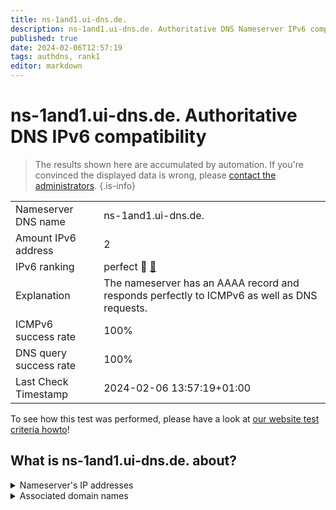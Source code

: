 ```yaml
---
title: ns-1and1.ui-dns.de.
description: ns-1and1.ui-dns.de. Authoritative DNS Nameserver IPv6 compatibility
published: true
date: 2024-02-06T12:57:19
tags: authdns, rank1
editor: markdown
---
```


# ns-1and1.ui-dns.de. Authoritative DNS IPv6 compatibility

> The results shown here are accumulated by automation. If you're convinced the displayed data is wrong, please [contact the administrators](/howto/chat). 
{.is-info}




|   |   |
| - | - |
| Nameserver DNS name | ns-1and1.ui-dns.de.
| Amount IPv6 address | 2
| IPv6 ranking | perfect :1st_place_medal: [🔗](/howto/ranking) |
| Explanation | The nameserver has an AAAA record and responds perfectly to ICMPv6 as well as DNS requests. |
| ICMPv6 success rate | 100%|
| DNS query success rate | 100% |
| Last Check Timestamp | 2024-02-06 13:57:19+01:00 |

To see how this test was performed, please have a look at [our website test criteria howto](/howto/testcriteria/authdns)!


## What is ns-1and1.ui-dns.de. about?




<details>
<summary>Nameserver's IP addresses</summary>

2001:8d8:fe:53:0:d9a0:50c8:100

2607:f1c0:fe:53:185:132:32:200

</details>



<details>
<summary>Associated domain names</summary>

www.1und1.de

</details>
